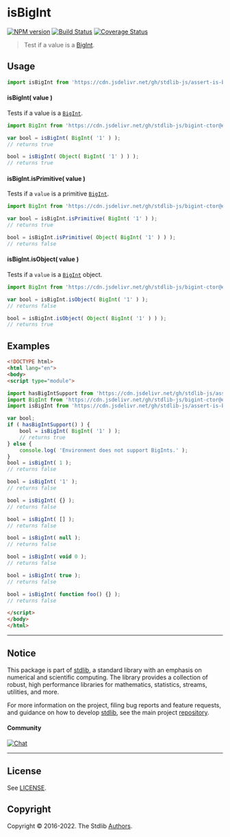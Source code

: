 <!--

@license Apache-2.0

Copyright (c) 2021 The Stdlib Authors.

Licensed under the Apache License, Version 2.0 (the "License");
you may not use this file except in compliance with the License.
You may obtain a copy of the License at

   http://www.apache.org/licenses/LICENSE-2.0

Unless required by applicable law or agreed to in writing, software
distributed under the License is distributed on an "AS IS" BASIS,
WITHOUT WARRANTIES OR CONDITIONS OF ANY KIND, either express or implied.
See the License for the specific language governing permissions and
limitations under the License.

-->

# isBigInt

[![NPM version][npm-image]][npm-url] [![Build Status][test-image]][test-url] [![Coverage Status][coverage-image]][coverage-url] <!-- [![dependencies][dependencies-image]][dependencies-url] -->

> Test if a value is a [BigInt][mdn-bigint].



<section class="usage">

## Usage

```javascript
import isBigInt from 'https://cdn.jsdelivr.net/gh/stdlib-js/assert-is-bigint@esm/index.mjs';
```

#### isBigInt( value )

Tests if a value is a [`BigInt`][mdn-bigint].

```javascript
import BigInt from 'https://cdn.jsdelivr.net/gh/stdlib-js/bigint-ctor@esm/index.mjs';

var bool = isBigInt( BigInt( '1' ) );
// returns true

bool = isBigInt( Object( BigInt( '1' ) ) );
// returns true
```

#### isBigInt.isPrimitive( value )

Tests if a `value` is a primitive [`BigInt`][mdn-bigint].

```javascript
import BigInt from 'https://cdn.jsdelivr.net/gh/stdlib-js/bigint-ctor@esm/index.mjs';

var bool = isBigInt.isPrimitive( BigInt( '1' ) );
// returns true

bool = isBigInt.isPrimitive( Object( BigInt( '1' ) ) );
// returns false
```

#### isBigInt.isObject( value )

Tests if a `value` is a [`BigInt`][mdn-bigint] object.

```javascript
import BigInt from 'https://cdn.jsdelivr.net/gh/stdlib-js/bigint-ctor@esm/index.mjs';

var bool = isBigInt.isObject( BigInt( '1' ) );
// returns false

bool = isBigInt.isObject( Object( BigInt( '1' ) ) );
// returns true
```

</section>

<!-- /.usage -->

<section class="examples">

## Examples

<!-- eslint-disable no-restricted-syntax, no-empty-function -->

<!-- eslint no-undef: "error" -->

```html
<!DOCTYPE html>
<html lang="en">
<body>
<script type="module">

import hasBigIntSupport from 'https://cdn.jsdelivr.net/gh/stdlib-js/assert-has-bigint-support@esm/index.mjs';
import BigInt from 'https://cdn.jsdelivr.net/gh/stdlib-js/bigint-ctor@esm/index.mjs';
import isBigInt from 'https://cdn.jsdelivr.net/gh/stdlib-js/assert-is-bigint@esm/index.mjs';

var bool;
if ( hasBigIntSupport() ) {
    bool = isBigInt( BigInt( '1' ) );
    // returns true
} else {
    console.log( 'Environment does not support BigInts.' );
}
bool = isBigInt( 1 );
// returns false

bool = isBigInt( '1' );
// returns false

bool = isBigInt( {} );
// returns false

bool = isBigInt( [] );
// returns false

bool = isBigInt( null );
// returns false

bool = isBigInt( void 0 );
// returns false

bool = isBigInt( true );
// returns false

bool = isBigInt( function foo() {} );
// returns false

</script>
</body>
</html>
```

</section>

<!-- /.examples -->

<!-- Section for related `stdlib` packages. Do not manually edit this section, as it is automatically populated. -->

<section class="related">

</section>

<!-- /.related -->

<!-- Section for all links. Make sure to keep an empty line after the `section` element and another before the `/section` close. -->


<section class="main-repo" >

* * *

## Notice

This package is part of [stdlib][stdlib], a standard library with an emphasis on numerical and scientific computing. The library provides a collection of robust, high performance libraries for mathematics, statistics, streams, utilities, and more.

For more information on the project, filing bug reports and feature requests, and guidance on how to develop [stdlib][stdlib], see the main project [repository][stdlib].

#### Community

[![Chat][chat-image]][chat-url]

---

## License

See [LICENSE][stdlib-license].


## Copyright

Copyright &copy; 2016-2022. The Stdlib [Authors][stdlib-authors].

</section>

<!-- /.stdlib -->

<!-- Section for all links. Make sure to keep an empty line after the `section` element and another before the `/section` close. -->

<section class="links">

[npm-image]: http://img.shields.io/npm/v/@stdlib/assert-is-bigint.svg
[npm-url]: https://npmjs.org/package/@stdlib/assert-is-bigint

[test-image]: https://github.com/stdlib-js/assert-is-bigint/actions/workflows/test.yml/badge.svg?branch=main
[test-url]: https://github.com/stdlib-js/assert-is-bigint/actions/workflows/test.yml?query=branch:main

[coverage-image]: https://img.shields.io/codecov/c/github/stdlib-js/assert-is-bigint/main.svg
[coverage-url]: https://codecov.io/github/stdlib-js/assert-is-bigint?branch=main

<!--

[dependencies-image]: https://img.shields.io/david/stdlib-js/assert-is-bigint.svg
[dependencies-url]: https://david-dm.org/stdlib-js/assert-is-bigint/main

-->

[chat-image]: https://img.shields.io/gitter/room/stdlib-js/stdlib.svg
[chat-url]: https://gitter.im/stdlib-js/stdlib/

[stdlib]: https://github.com/stdlib-js/stdlib

[stdlib-authors]: https://github.com/stdlib-js/stdlib/graphs/contributors

[umd]: https://github.com/umdjs/umd
[es-module]: https://developer.mozilla.org/en-US/docs/Web/JavaScript/Guide/Modules

[deno-url]: https://github.com/stdlib-js/assert-is-bigint/tree/deno
[umd-url]: https://github.com/stdlib-js/assert-is-bigint/tree/umd
[esm-url]: https://github.com/stdlib-js/assert-is-bigint/tree/esm
[branches-url]: https://github.com/stdlib-js/assert-is-bigint/blob/main/branches.md

[stdlib-license]: https://raw.githubusercontent.com/stdlib-js/assert-is-bigint/main/LICENSE

[mdn-bigint]: https://developer.mozilla.org/en-US/docs/Web/JavaScript/Reference/Global_Objects/BigInt

</section>

<!-- /.links -->
